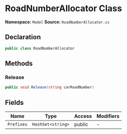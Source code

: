# RoadNumberAllocator Class

**Namespace:** `Model`
**Source:** `RoadNumberAllocator.cs`

## Declaration

```csharp
public class RoadNumberAllocator
```

## Methods

### Release

```csharp
public void Release(string carRoadNumber)
```

## Fields

| Name | Type | Access | Modifiers |
|------|------|--------|-----------|
| `Prefixes` | `HashSet<string>` | public | - |

